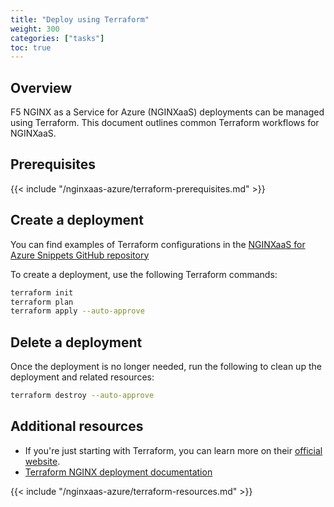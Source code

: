 ```yaml
---
title: "Deploy using Terraform"
weight: 300
categories: ["tasks"]
toc: true
---
```


## Overview

F5 NGINX as a Service for Azure (NGINXaaS) deployments can be managed using Terraform. This document outlines common Terraform workflows for NGINXaaS.

## Prerequisites

{{< include "/nginxaas-azure/terraform-prerequisites.md" >}}

## Create a deployment

You can find examples of Terraform configurations in the [NGINXaaS for Azure Snippets GitHub repository](https://github.com/nginxinc/nginxaas-for-azure-snippets/tree/main/terraform/deployments/create-or-update)

To create a deployment, use the following Terraform commands:

   ```bash
   terraform init
   terraform plan
   terraform apply --auto-approve
   ```

## Delete a deployment

Once the deployment is no longer needed, run the following to clean up the deployment and related resources:

   ```bash
   terraform destroy --auto-approve
   ```

## Additional resources

- If you're just starting with Terraform, you can learn more on their [official website](https://www.terraform.io/).
- [Terraform NGINX deployment documentation](https://registry.terraform.io/providers/hashicorp/azurerm/latest/docs/resources/nginx_deployment)

{{< include "/nginxaas-azure/terraform-resources.md" >}}